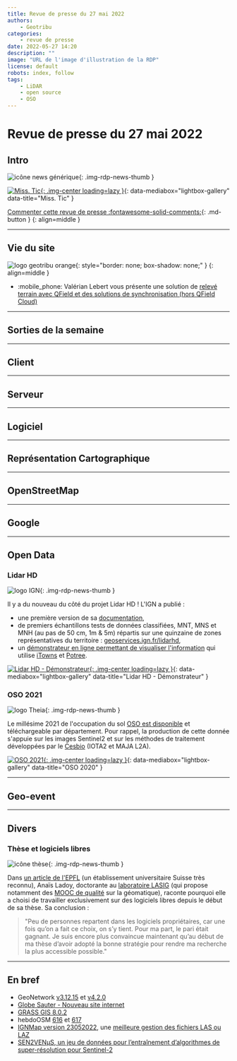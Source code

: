 ```yaml
---
title: Revue de presse du 27 mai 2022
authors:
    - Geotribu
categories:
    - revue de presse
date: 2022-05-27 14:20
description: ""
image: "URL de l'image d'illustration de la RDP"
license: default
robots: index, follow
tags:
    - LiDAR
    - open source
    - OSO
---
```


# Revue de presse du 27 mai 2022

## Intro

![icône news générique](https://cdn.geotribu.fr/img/internal/icons-rdp-news/news.png "icône news générique"){: .img-rdp-news-thumb }

[![Miss. Tic](https://cdn.geotribu.fr/img/articles-blog-rdp/capture-ecran/misstic.jpg "Miss. Tic"){: .img-center loading=lazy }](https://cdn.geotribu.fr/img/articles-blog-rdp/capture-ecran/misstic.jpg "Miss. Tic"){: data-mediabox="lightbox-gallery" data-title="Miss. Tic" }

[Commenter cette revue de presse :fontawesome-solid-comments:](#__comments){: .md-button }
{: align=middle }

----

## Vie du site

![logo geotribu orange](https://cdn.geotribu.fr/img/internal/charte/geotribu_logo_rectangle_384x80.png "logo geotribu orange"){: style="border: none; box-shadow: none;" }
{: align=middle }

- :mobile_phone: Valérian Lebert vous présente une solution de [relevé terrain avec QField et des solutions de synchronisation (hors QField Cloud)](/articles/2022/2022-05-24_releve_terrain_qfield/)

----

## Sorties de la semaine

----

## Client

----

## Serveur

----

## Logiciel

----

## Représentation Cartographique

----

## OpenStreetMap

----

## Google

----

## Open Data

### Lidar HD

![logo IGN](https://cdn.geotribu.fr/img/logos-icones/entreprises_association/ign.png "Logo IGN"){: .img-rdp-news-thumb }

Il y a du nouveau du côté du projet Lidar HD !
L'IGN a publié :

- une première version de sa [documentation](https://geoservices.ign.fr/sites/default/files/2022-05/DT_LiDAR_HD_1-0.pdf),
- de premiers échantillons tests de données classifiées, MNT, MNS et MNH (au pas de 50 cm, 1m & 5m) répartis sur une quinzaine de zones représentatives du territoire : [geoservices.ign.fr/lidarhd](geoservices.ign.fr/lidarhd),
- un [démonstrateur en ligne permettant de visualiser l'information](https://demo-lidar.ign.fr/?dataset=lidarhd) qui utilise [iTowns](https://github.com/iTowns/itowns) et [Potree](https://github.com/potree/potree/).

[![Lidar HD - Démonstrateur](https://cdn.geotribu.fr/img/articles-blog-rdp/capture-ecran/LIDARHD_demonstrateur.jpg "Lidar HD - Démonstrateur"){: .img-center loading=lazy }](https://cdn.geotribu.fr/img/articles-blog-rdp/capture-ecran/LIDARHD_demonstrateur.jpg "Lidar HD - Démonstrateur"){: data-mediabox="lightbox-gallery" data-title="Lidar HD - Démonstrateur" }

### OSO 2021

![logo Theia](https://cdn.geotribu.fr/img/logos-icones/entreprises_association/theia.jpg "Logo Theia"){: .img-rdp-news-thumb }

Le millésime 2021 de l'occupation du sol [OSO est disponible](https://theia.cnes.fr/atdistrib/rocket/#/search?startDate=2021-01-01&completionDate=2021-12-31&page=1&collection=OSO&typeOSO=VECTOR&year=2021) et téléchargeable par département. Pour rappel, la production de cette donnée s'appuie sur les images Sentinel2 et sur les méthodes de traitement développées par le [Cesbio](https://www.cesbio.cnrs.fr) (IOTA2 et MAJA L2A).

[![OSO 2021](https://cdn.geotribu.fr/img/articles-blog-rdp/capture-ecran/OSO2021.png "OSO 2021"){: .img-center loading=lazy }](https://cdn.geotribu.fr/img/articles-blog-rdp/capture-ecran/OSO2021.png "OSO 2021"){: data-mediabox="lightbox-gallery" data-title="OSO 2020" }

----

## Geo-event

----

## Divers

### Thèse et logiciels libres

![icône thèse](https://cdn.geotribu.fr/img/logos-icones/divers/these.png "icône thèse"){: .img-rdp-news-thumb }

Dans [un article de l'EPFL](https://actu.epfl.ch/news/il-est-peut-etre-temps-de-reflechir-aux-alternat-2/) (un établissement universitaire Suisse très reconnu), Anaïs Ladoy, doctorante au [laboratoire LASIG](https://www.epfl.ch/labs/lasig/) (qui propose notamment des [MOOC de qualité](/rdp/2014/rdp_2014-02-07/#elements-de-geomatique) sur la géomatique), raconte pourquoi elle a choisi de travailler exclusivement sur des logiciels libres depuis le début de sa thèse. Sa conclusion :

> "Peu de personnes repartent dans les logiciels propriétaires, car une fois qu’on a fait ce choix, on s’y tient. Pour ma part, le pari était gagnant. Je suis encore plus convaincue maintenant qu’au début de ma thèse d’avoir adopté la bonne stratégie pour rendre ma recherche la plus accessible possible."

----

## En bref

- GeoNetwork [v3.12.15](https://github.com/geonetwork/core-geonetwork/releases/tag/3.12.5) et [v4.2.0](https://github.com/geonetwork/core-geonetwork/releases/tag/4.2.0)
- [Globe Sauter - Nouveau site internet](https://twitter.com/globesauter/status/1525135497902817286)
- [GRASS GIS 8.0.2](https://grass.osgeo.org/news/2022_05_12_grass_gis_8_0_2_released/)
- hebdoOSM [616](https://weeklyosm.eu/fr/archives/15576) et [617](https://weeklyosm.eu/fr/archives/15591)
- [IGNMap version 23052022](http://ignmap.ign.fr/spip.php?article96), une [meilleure gestion des fichiers LAS ou LAZ](http://ignmap.ign.fr/spip.php?article95)
- [SEN2VENµS, un jeu de données pour l’entraînement d’algorithmes de super-résolution pour Sentinel-2](https://labo.obs-mip.fr/multitemp/sen2venµs-un-jeu-de-donnee-pour-lentrainement-dalgorithmes-de-super-resolution-pour-sentinel-2/)
